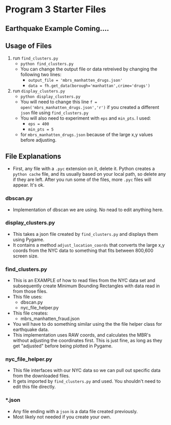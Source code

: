 Program 3 Starter Files
=======================

## Earthquake Example Coming....

## Usage of Files

1. run `find_clusters.py` 
    - `python find_clusters.py` 
    - You can change the output file or data retreived by changing the following two lines:
        - `output_file = 'mbrs_manhatten_drugs.json'`
        - `data = fh.get_data(borough='manhattan',crime='drugs')`
2. run `display_clusters.py`
    - `python display_clusters.py`
    - You will need to change this line `f = open('mbrs_manhatten_drugs.json','r')` if you created a different `json` file using `find_clusters.py`
    - You will also need to experiment with `eps` and `min_pts`. I used:
        - `eps = 400`
        - `min_pts = 5`
    - for `mbrs_manhatten_drugs.json` because of the large x,y values before adjusting.

## File Explanations

- First, any file with a `.pyc` extension on it, delete it. Python creates a `python cache` file, and its usually based on your local path, so delete any if they are left. After you run some of the files, more `.pyc` files will appear. It's ok.

### dbscan.py
- Implementation of dbscan we are using. No nead to edit anything here.

### display_clusters.py
- This takes a json file created by `find_clusters.py` and displays them using Pygame.
- It contains a method `adjust_location_coords` that converts the large x,y coords from the NYC data to something that fits between 800,600 screen size.

### find_clusters.py
- This is an EXAMPLE of how to read files from the NYC data set and subsequently create Minimum Bounding Rectangles with data read in from those files. 
- This file uses:
    - dbscan.py
    - nyc_file_helper.py
- This file creates:
    - mbrs_manhatten_fraud.json
- You will have to do something similar using the the file helper class for earthquake data.
- This implementation uses RAW coords, and calculates the MBR's without adjusting the coordinates first. This is just fine, as long as they get "adjusted" before being plotted in Pygame.

### nyc_file_helper.py
- This file interfaces with our NYC data so we can pull out specific data from the downloaded files.
- It gets imported by `find_clusters.py` and used. You shouldn't need to edit this file directly.

### *.json
- Any file ending with a `json` is a data file created previously. 
- Most likely not needed if you create your own. 

